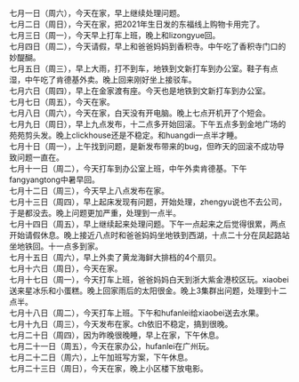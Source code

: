 七月一日（周六），今天在家，早上继续处理问题。</br> 
七月二日（周日），今天在家，把2021年生日发的东福线上购物卡用完了。</br> 
七月三日（周一），今天早上打车上班，晚上和lizongyue回。</br> 
七月四日（周二），今天请假，早上和爸爸妈妈到香积寺。中午吃了香积寺门口的妙醍醐。</br> 
七月五日（周三），早上大雨，打不到车，地铁到文新打车到办公室。鞋子有点湿，中午吃了肯德基外卖。晚上回来刚好坐上接驳车。</br> 
七月六日（周四），早上在金家渡有座。今天也是地铁到文新打车到办公室。</br> 
七月七日（周五），今天在家。</br> 
七月八日（周六），今天在家，白天没有开电脑。晚上七点开机开了个短会。</br> 
七月九日（周日），早上九点发布，十二点多开始回滚。下午五点多到金地广场的苑苑剪头发。晚上clickhouse还是不稳定。和huangdi一点半才睡。</br> 
七月十日（周一），上午找到问题，是新发布带来的bug，但昨天的回滚不成功导致问题一直在。</br> 
七月十一日（周二），今天打车到办公室上班，中午外卖肯德基。下午fangyangtong中暑早回。</br> 
七月十二日（周三），今天早上八点发布在家。</br> 
七月十三日（周四），早上起床发现有问题，开始处理，zhengyu说也不去公司，于是都没去。晚上问题更加严重，处理到一点半。</br> 
七月十四日（周五），早上继续起来处理问题。下午一点起来之后觉得很累，两点开始请假休息。晚上接近八点时和爸爸妈妈坐地铁到西湖，十点二十分在凤起路站坐地铁回。十一点多到家。</br> 
七月十五日（周六），早上外卖了黄龙海鲜大排档的4个扇贝。</br> 
七月十六日（周日），今天在家。</br> 
七月十七日（周一），今天打车上班，爸爸妈妈白天到浙大紫金港校区玩。xiaobei送来星冰乐和小蛋糕。晚上回家雨后的太阳很金。晚上3集群出问题，处理到十二点半。</br> 
七月十八日（周二），今天打车上班。下午和hufanlei给xiaobei送去水果。</br> 
七月十九日（周三），今天发布在家。ch依旧不稳定，搞到很晚。</br> 
七月二十日（周四），因为昨晚很晚睡，早上在家，下午休息。</br> 
七月二十一日（周五），今天在家办公，hufanlei在广州玩。</br> 
七月二十二日（周六），上午加班写方案，下午休息。</br> 
七月二十三日（周日），今天在家，晚上小区楼下放电影。</br> 
